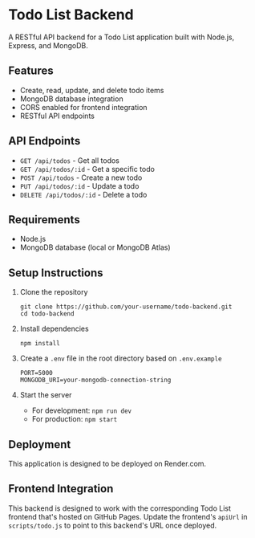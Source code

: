# Todo List Backend

A RESTful API backend for a Todo List application built with Node.js, Express, and MongoDB.

## Features

- Create, read, update, and delete todo items
- MongoDB database integration
- CORS enabled for frontend integration
- RESTful API endpoints

## API Endpoints

- `GET /api/todos` - Get all todos
- `GET /api/todos/:id` - Get a specific todo
- `POST /api/todos` - Create a new todo
- `PUT /api/todos/:id` - Update a todo
- `DELETE /api/todos/:id` - Delete a todo

## Requirements

- Node.js
- MongoDB database (local or MongoDB Atlas)

## Setup Instructions

1. Clone the repository
   ```
   git clone https://github.com/your-username/todo-backend.git
   cd todo-backend
   ```

2. Install dependencies
   ```
   npm install
   ```

3. Create a `.env` file in the root directory based on `.env.example`
   ```
   PORT=5000
   MONGODB_URI=your-mongodb-connection-string
   ```

4. Start the server
   - For development: `npm run dev`
   - For production: `npm start`

## Deployment

This application is designed to be deployed on Render.com.

## Frontend Integration

This backend is designed to work with the corresponding Todo List frontend that's hosted on GitHub Pages. Update the frontend's `apiUrl` in `scripts/todo.js` to point to this backend's URL once deployed. 